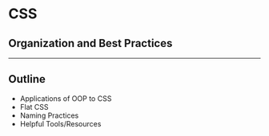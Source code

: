 # CSS
## Organization and Best Practices

---

## Outline
- Applications of OOP to CSS
- Flat CSS
- Naming Practices
- Helpful Tools/Resources